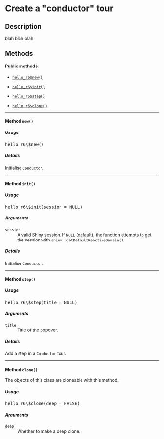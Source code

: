 

# Create a "conductor" tour

## Description

blah blah blah

## Methods

<h4>
Public methods
</h4>
<ul>
<li>

<a href="#method-Conductor-new"><code>hello_r6$new()</code></a>

</li>
<li>

<a href="#method-Conductor-init"><code>hello_r6$init()</code></a>

</li>
<li>

<a href="#method-Conductor-step"><code>hello_r6$step()</code></a>

</li>
<li>

<a href="#method-Conductor-clone"><code>hello_r6$clone()</code></a>

</li>
</ul>
<hr>

<a id="method-Conductor-new"></a>

<h4>
Method <code>new()</code>
</h4>
<h5>
Usage
</h5>

<pre>hello_r6\$new()</pre>

<h5>
Details
</h5>

Initialise <code>Conductor</code>.

<hr>

<a id="method-Conductor-init"></a>

<h4>
Method <code>init()</code>
</h4>
<h5>
Usage
</h5>

<pre>hello_r6\$init(session = NULL)</pre>

<h5>
Arguments
</h5>

<dl>
<dt>
<code>session</code>
</dt>
<dd>
A valid Shiny session. If <code>NULL</code> (default), the function
attempts to get the session with
<code>shiny::getDefaultReactiveDomain()</code>.
</dd>
</dl>

<h5>
Details
</h5>

Initialise <code>Conductor</code>.

<hr>

<a id="method-Conductor-step"></a>

<h4>
Method <code>step()</code>
</h4>
<h5>
Usage
</h5>

<pre>hello_r6\$step(title = NULL)</pre>

<h5>
Arguments
</h5>

<dl>
<dt>
<code>title</code>
</dt>
<dd>
Title of the popover.
</dd>
</dl>

<h5>
Details
</h5>

Add a step in a <code>Conductor</code> tour.

<hr>

<a id="method-Conductor-clone"></a>

<h4>
Method <code>clone()</code>
</h4>

The objects of this class are cloneable with this method.

<h5>
Usage
</h5>

<pre>hello_r6\$clone(deep = FALSE)</pre>

<h5>
Arguments
</h5>

<dl>
<dt>
<code>deep</code>
</dt>
<dd>
Whether to make a deep clone.
</dd>
</dl>
